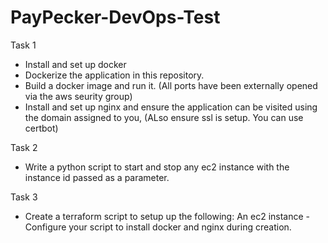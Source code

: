 # PayPecker-DevOps-Test


Task 1
- Install and set up docker
- Dockerize the application in this repository.
- Build a docker image and run it. (All ports have been externally opened via the aws seurity group)
- Install and set up nginx and ensure the application can be visited using the domain assigned to you, (ALso ensure ssl is setup. You can use certbot)


Task 2

-  Write a python script to start and stop any ec2 instance with the instance id passed as a parameter. 


Task 3

- Create a terraform script to setup up the following:
	An ec2 instance	
-Configure your script to install docker and nginx during creation.


